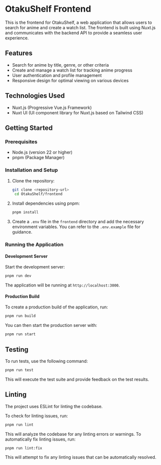 # OtakuShelf Frontend

This is the frontend for OtakuShelf, a web application that allows users to search for anime and create a watch list. The frontend is built using Nuxt.js and communicates with the backend API to provide a seamless user experience.

## Features

- Search for anime by title, genre, or other criteria
- Create and manage a watch list for tracking anime progress
- User authentication and profile management
- Responsive design for optimal viewing on various devices

## Technologies Used

- Nuxt.js (Progressive Vue.js Framework)
- Nuxt UI (UI component library for Nuxt.js based on Tailwind CSS)

## Getting Started

### Prerequisites

- Node.js (version 22 or higher)
- pnpm (Package Manager)

### Installation and Setup

1. Clone the repository:

   ```bash
   git clone <repository-url>
    cd OtakuShelf/frontend
   ```

2. Install dependencies using pnpm:

   ```bash
   pnpm install
   ```

3. Create a `.env` file in the `frontend` directory and add the necessary environment variables. You can refer to the `.env.example` file for guidance.

### Running the Application

#### Development Server

Start the development server:

```bash
pnpm run dev
```

The application will be running at `http://localhost:3000`.

#### Production Build

To create a production build of the application, run:

```bash
pnpm run build
```

You can then start the production server with:

```bash
pnpm run start
```

## Testing

To run tests, use the following command:

```bash
pnpm run test
```

This will execute the test suite and provide feedback on the test results.

## Linting

The project uses ESLint for linting the codebase.

To check for linting issues, run:

```bash
pnpm run lint
```

This will analyze the codebase for any linting errors or warnings.
To automatically fix linting issues, run:

```bash
pnpm run lint:fix
```

This will attempt to fix any linting issues that can be automatically resolved.
